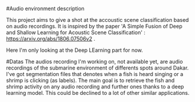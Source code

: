 #Audio environment description

This project aims to give a shot at the accoustic scene classification based on audio recordings. It is inspired by the paper 'A Simple Fusion of Deep and Shallow Learning for Acoustic Scene Classification' : https://arxiv.org/abs/1806.07506v2 .

Here I'm only looking at the Deep LEarning part for now.

#Datas
The audios recording I'm working on, not available yet, are audio recordings of the submarine environment of differents spots around Dakar. I've got segmentation files that denotes when a fish is heard singing or a shrimp is clicking (as labels). The main goal is to retrieve the fish and shrimp activity on any audio recording and further ones thanks to a deep learning model. This could be declined to a lot of other similar applications.
